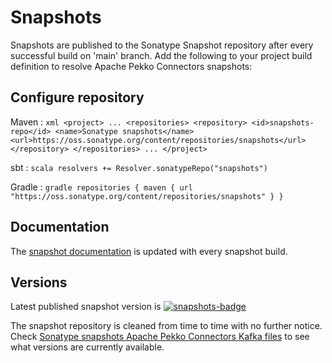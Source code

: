 # Snapshots 

[snapshots-badge]:  https://img.shields.io/nexus/s/org.pekko/pekko-connectors-csv_2.13?server=https%3A%2F%2Foss.sonatype.org
[snapshots]:        https://oss.sonatype.org/content/repositories/snapshots/com/lightbend/akka/pekko-connectors-csv_2.13/

Snapshots are published to the Sonatype Snapshot repository after every successful build on 'main' branch.
Add the following to your project build definition to resolve Apache Pekko Connectors snapshots:

## Configure repository

Maven
:   ```xml
    <project>
    ...
      <repositories>
        <repository>
            <id>snapshots-repo</id>
            <name>Sonatype snapshots</name>
            <url>https://oss.sonatype.org/content/repositories/snapshots</url>
        </repository>
      </repositories>
    ...
    </project>
    ```

sbt
:   ```scala
    resolvers += Resolver.sonatypeRepo("snapshots")
    ```

Gradle
:   ```gradle
    repositories {
      maven {
        url  "https://oss.sonatype.org/content/repositories/snapshots"
      }
    }
    ```

## Documentation

The [snapshot documentation](https://doc.akka.io/docs/alpakka/snapshot/) is updated with every snapshot build.


## Versions

Latest published snapshot version is [![snapshots-badge][]][snapshots]

The snapshot repository is cleaned from time to time with no further notice. Check [Sonatype snapshots Apache Pekko Connectors Kafka files](https://oss.sonatype.org/content/repositories/snapshots/com/lightbend/akka/) to see what versions are currently available.
